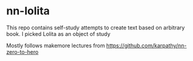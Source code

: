 # nn-lolita

This repo contains self-study attempts to create text based on arbitrary book. I picked Lolita as an object of study

Mostly follows makemore lectures from  https://github.com/karpathy/nn-zero-to-hero
